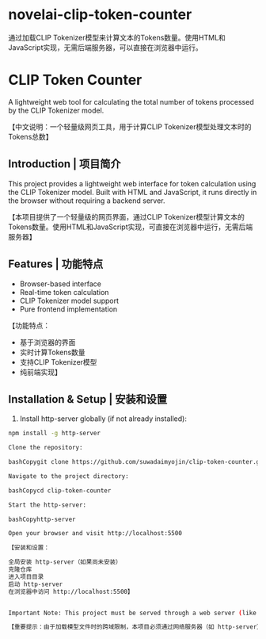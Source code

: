 # novelai-clip-token-counter
通过加载CLIP Tokenizer模型来计算文本的Tokens数量。使用HTML和JavaScript实现，无需后端服务器，可以直接在浏览器中运行。
# CLIP Token Counter

A lightweight web tool for calculating the total number of tokens processed by the CLIP Tokenizer model.

【中文说明：一个轻量级网页工具，用于计算CLIP Tokenizer模型处理文本时的Tokens总数】

## Introduction | 项目简介

This project provides a lightweight web interface for token calculation using the CLIP Tokenizer model. Built with HTML and JavaScript, it runs directly in the browser without requiring a backend server.

【本项目提供了一个轻量级的网页界面，通过CLIP Tokenizer模型计算文本的Tokens数量。使用HTML和JavaScript实现，可直接在浏览器中运行，无需后端服务器】

## Features | 功能特点

- Browser-based interface
- Real-time token calculation
- CLIP Tokenizer model support
- Pure frontend implementation

【功能特点：
- 基于浏览器的界面
- 实时计算Tokens数量
- 支持CLIP Tokenizer模型
- 纯前端实现】

## Installation & Setup | 安装和设置

1. Install http-server globally (if not already installed):
```bash
npm install -g http-server

Clone the repository:

bashCopygit clone https://github.com/suwadaimyojin/clip-token-counter.git

Navigate to the project directory:

bashCopycd clip-token-counter

Start the http-server:

bashCopyhttp-server

Open your browser and visit http://localhost:5500

【安装和设置：

全局安装 http-server（如果尚未安装）
克隆仓库
进入项目目录
启动 http-server
在浏览器中访问 http://localhost:5500】


Important Note: This project must be served through a web server (like http-server) due to CORS restrictions when loading the model files. Simply opening the HTML file directly in a browser will not work.

【重要提示：由于加载模型文件时的跨域限制，本项目必须通过网络服务器（如 http-server）来启动。直接在浏览器中打开 HTML 文件将无法正常工作】
